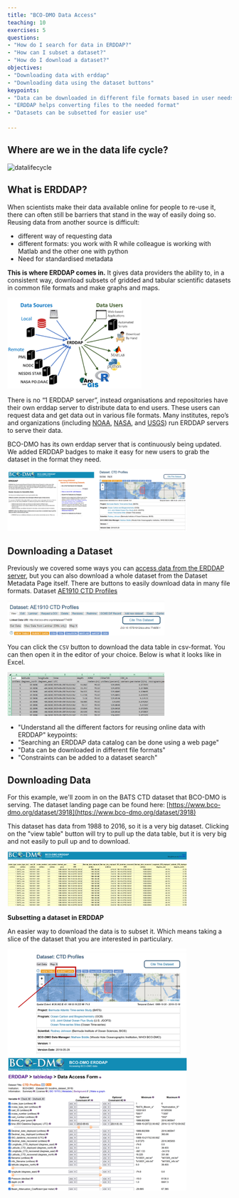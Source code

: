 ```yaml
---
title: "BCO-DMO Data Access"
teaching: 10
exercises: 5
questions:
- "How do I search for data in ERDDAP?"
- "How can I subset a dataset?"
- "How do I download a dataset?"
objectives:
- "Downloading data with erddap"
- "Downloading data using the dataset buttons"
keypoints:
- "Data can be downloaded in different file formats based in user needs"
- "ERDDAP helps converting files to the needed format"
- "Datasets can be subsetted for easier use"

---
```


## Where are we in the data life cycle?


<img src="../fig/datalifecycle.png" alt="datalifecycle" style="width:40%;" />


## What is ERDDAP?

When scientists make their data available online for people to re-use  it, there can often still be barriers that stand in the way of easily  doing so. Reusing data from another source is difficult:

- different way of requesting data
- different formats: you work with R while colleague is working with Matlab and the other one with python
- Need for standardised metadata

**This is where ERDDAP comes in.** It gives data  providers the ability to, in a consistent way, download  subsets of  gridded and tabular scientific datasets in common file formats and make  graphs and maps.

<img src="../fig/erddap.png" alt="erddap" style="width:60%;" />



There is no “1 ERDDAP server”, instead organisations and repositories  have their own erddap server to distribute data to end users. These  users can request data and get data out in various file formats.  Many  institutes, repo’s and organizations (including [NOAA](https://coastwatch.pfeg.noaa.gov/erddap/index.html), [NASA](https://podaac-uat.jpl.nasa.gov/erddap/index.html), and [USGS](https://geoport.usgs.esipfed.org/erddap/index.html)) run ERDDAP servers  to serve their data.

BCO-DMO has its own erddap server that is continuously being updated. We added ERDDAP badges to make it easy for new users to grab the dataset in the format they need.

<img src="../fig/erddap-bats.png" alt="erddap-bcodmo" style="width:80%;" />


## Downloading a Dataset

Previously we covered some ways you can [access data from the ERDDAP server](../08_erddap_catalog_search/index.html), but you can also download a whole dataset from the Dataset Metadata Page itself. There are buttons to easily download data in many file formats. Dataset [AE1910 CTD Profiles](https://www.bco-dmo.org/dataset/774958) 

<img src="../fig/AE1910_CTD_badges.png" alt="AE1910_CTD bottle badges" style="width:70%;" />



You can click the `CSV` button to download the data table in csv-format.  You can then open it in the editor of your choice. Below is what it looks like in Excel.

<img src="../fig/ctd_data_in_excel.png" alt="csv in excel" style="width:70%;" />




- "Understand all the different factors for reusing online data with ERDDAP"
keypoints:
- "Searching an ERDDAP data catalog can be done using a web page"
- "Data can be downloaded in different file formats"
- "Constraints can be added to a dataset search"



## Downloading Data

For this example, we'll zoom in on the BATS CTD dataset that BCO-DMO is serving. The dataset landing page can be found here: [https://www.bco-dmo.org/dataset/3918](https://www.bco-dmo.org/dataset/3918)

This dataset has data from 1988 to 2016, so it is a very big dataset. Clicking on the "view table" button will try to pull up the data table, but it is very big and not easily to pull up and to download.

<img src="../fig/erddap-bats-dataview.png" alt="erddap-bats-bcodmo" style="width:80%;" />

**Subsetting a dataset in ERDDAP**

An easier way to download the data is to subset it. Which means taking a slice of the dataset that you are interested in particulary.

<img src="../fig/erddap-subsetdata.png" alt="erddap-subset" style="width:80%;" />

<img src="../fig/erddap-subsetting.png" alt="erddap-subsetting" style="width:80%;" />






